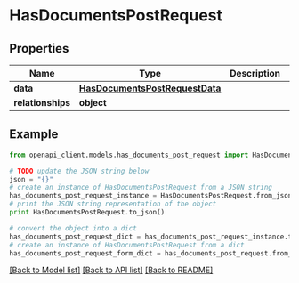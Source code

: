 # HasDocumentsPostRequest


## Properties
Name | Type | Description | Notes
------------ | ------------- | ------------- | -------------
**data** | [**HasDocumentsPostRequestData**](HasDocumentsPostRequestData.md) |  | [optional] 
**relationships** | **object** |  | [optional] 

## Example

```python
from openapi_client.models.has_documents_post_request import HasDocumentsPostRequest

# TODO update the JSON string below
json = "{}"
# create an instance of HasDocumentsPostRequest from a JSON string
has_documents_post_request_instance = HasDocumentsPostRequest.from_json(json)
# print the JSON string representation of the object
print HasDocumentsPostRequest.to_json()

# convert the object into a dict
has_documents_post_request_dict = has_documents_post_request_instance.to_dict()
# create an instance of HasDocumentsPostRequest from a dict
has_documents_post_request_form_dict = has_documents_post_request.from_dict(has_documents_post_request_dict)
```
[[Back to Model list]](../README.md#documentation-for-models) [[Back to API list]](../README.md#documentation-for-api-endpoints) [[Back to README]](../README.md)



